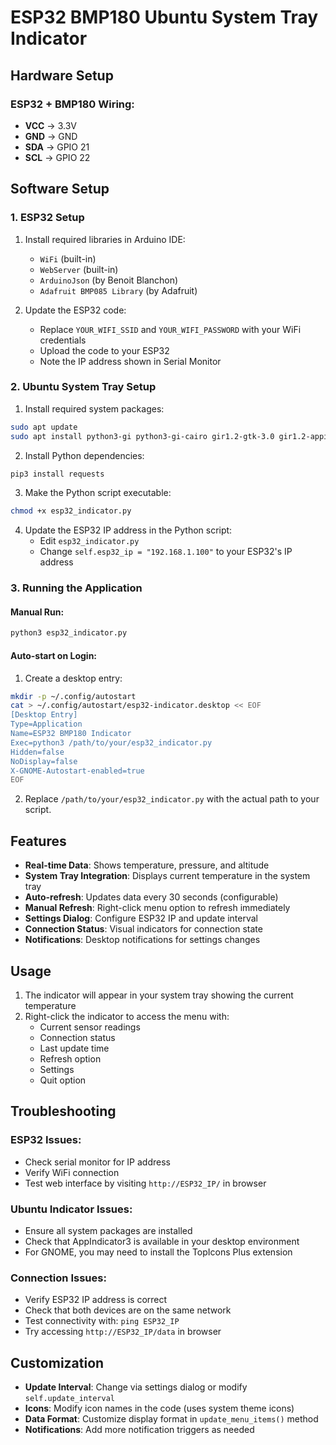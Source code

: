 # ESP32 BMP180 Ubuntu System Tray Indicator

## Hardware Setup

### ESP32 + BMP180 Wiring:
- **VCC** → 3.3V
- **GND** → GND  
- **SDA** → GPIO 21
- **SCL** → GPIO 22

## Software Setup

### 1. ESP32 Setup

1. Install required libraries in Arduino IDE:
   - `WiFi` (built-in)
   - `WebServer` (built-in)
   - `ArduinoJson` (by Benoit Blanchon)
   - `Adafruit BMP085 Library` (by Adafruit)

2. Update the ESP32 code:
   - Replace `YOUR_WIFI_SSID` and `YOUR_WIFI_PASSWORD` with your WiFi credentials
   - Upload the code to your ESP32
   - Note the IP address shown in Serial Monitor

### 2. Ubuntu System Tray Setup

1. Install required system packages:
```bash
sudo apt update
sudo apt install python3-gi python3-gi-cairo gir1.2-gtk-3.0 gir1.2-appindicator3-0.1 gir1.2-notify-0.7
```

2. Install Python dependencies:
```bash
pip3 install requests
```

3. Make the Python script executable:
```bash
chmod +x esp32_indicator.py
```

4. Update the ESP32 IP address in the Python script:
   - Edit `esp32_indicator.py`
   - Change `self.esp32_ip = "192.168.1.100"` to your ESP32's IP address

### 3. Running the Application

#### Manual Run:
```bash
python3 esp32_indicator.py
```

#### Auto-start on Login:
1. Create a desktop entry:
```bash
mkdir -p ~/.config/autostart
cat > ~/.config/autostart/esp32-indicator.desktop << EOF
[Desktop Entry]
Type=Application
Name=ESP32 BMP180 Indicator
Exec=python3 /path/to/your/esp32_indicator.py
Hidden=false
NoDisplay=false
X-GNOME-Autostart-enabled=true
EOF
```

2. Replace `/path/to/your/esp32_indicator.py` with the actual path to your script.

## Features

- **Real-time Data**: Shows temperature, pressure, and altitude
- **System Tray Integration**: Displays current temperature in the system tray
- **Auto-refresh**: Updates data every 30 seconds (configurable)
- **Manual Refresh**: Right-click menu option to refresh immediately
- **Settings Dialog**: Configure ESP32 IP and update interval
- **Connection Status**: Visual indicators for connection state
- **Notifications**: Desktop notifications for settings changes

## Usage

1. The indicator will appear in your system tray showing the current temperature
2. Right-click the indicator to access the menu with:
   - Current sensor readings
   - Connection status
   - Last update time
   - Refresh option
   - Settings
   - Quit option

## Troubleshooting

### ESP32 Issues:
- Check serial monitor for IP address
- Verify WiFi connection
- Test web interface by visiting `http://ESP32_IP/` in browser

### Ubuntu Indicator Issues:
- Ensure all system packages are installed
- Check that AppIndicator3 is available in your desktop environment
- For GNOME, you may need to install the TopIcons Plus extension

### Connection Issues:
- Verify ESP32 IP address is correct
- Check that both devices are on the same network
- Test connectivity with: `ping ESP32_IP`
- Try accessing `http://ESP32_IP/data` in browser

## Customization

- **Update Interval**: Change via settings dialog or modify `self.update_interval`
- **Icons**: Modify icon names in the code (uses system theme icons)
- **Data Format**: Customize display format in `update_menu_items()` method
- **Notifications**: Add more notification triggers as needed

